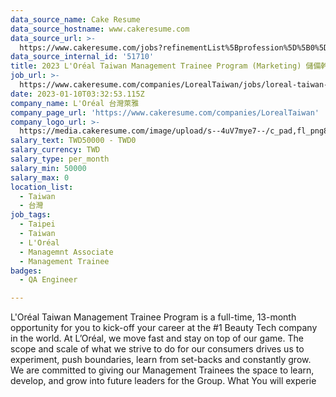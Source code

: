 ```yaml
---
data_source_name: Cake Resume
data_source_hostname: www.cakeresume.com
data_source_url: >-
  https://www.cakeresume.com/jobs?refinementList%5Bprofession%5D%5B0%5D=engineering_qa-engineer&refinementList%5Bsalary_type%5D=per_month&refinementList%5Bsalary_currency%5D=TWD&range%5Bsalary_range%5D%5Bmax%5D=600000
data_source_internal_id: '51710'
title: 2023 L'Oréal Taiwan Management Trainee Program (Marketing) 儲備幹部招募計畫 (2/28 止)
job_url: >-
  https://www.cakeresume.com/companies/LorealTaiwan/jobs/loreal-taiwan-management-trainee-program-marketing-2023
date: 2023-01-10T03:32:53.115Z
company_name: L'Oréal 台灣萊雅
company_page_url: 'https://www.cakeresume.com/companies/LorealTaiwan'
company_logo_url: >-
  https://media.cakeresume.com/image/upload/s--4uV7mye7--/c_pad,fl_png8,h_200,w_200/v1642676023/hggeldgi6e79md6y2ycq.png
salary_text: TWD50000 - TWD0
salary_currency: TWD
salary_type: per_month
salary_min: 50000
salary_max: 0
location_list:
  - Taiwan
  - 台灣
job_tags:
  - Taipei
  - Taiwan
  - L'Oréal
  - Managemnt Associate
  - Management Trainee
badges:
  - QA Engineer

---
```


L'Oréal Taiwan Management Trainee Program is a full-time, 13-month opportunity for you to kick-off your career at the #1 Beauty Tech company in the world. At L’Oréal, we move fast and stay on top of our game. The scope and scale of what we strive to do for our consumers drives us to experiment, push boundaries, learn from set-backs and constantly grow. We are committed to giving our Management Trainees the space to learn, develop, and grow into future leaders for the Group. What You will experie